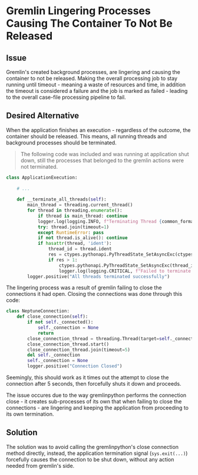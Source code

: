# Gremlin Lingering Processes Causing The Container To Not Be Released

## Issue

Gremlin's created background processes, are lingering and causing the container to not be released.
Making the overall processing job to stay running until timeout - meaning a waste of resources and time, in addition
the timeout is considered a failure and the job is marked as failed - leading to the overall case-file processing pipeline to fail.

## Desired Alternative

When the application finishes an execution - regardless of the outcome, the container should be released.
This means, all running threads and background processes should be terminated.

> The following code was included and was running at application shut down, still the processes that belonged to the gremlin actions were not terminated.
```python
class ApplicationExecution:
    
    # ...
    
    def __terminate_all_threads(self):
        main_thread = threading.current_thread()
        for thread in threading.enumerate():
            if thread is main_thread: continue
            logger.log(logging.INFO, f"Terminating Thread {common_formats.value(thread.name)}")
            try: thread.join(timeout=1)
            except RuntimeError: pass
            if not thread.is_alive(): continue
            if hasattr(thread, 'ident'):
                thread_id = thread.ident
                res = ctypes.pythonapi.PyThreadState_SetAsyncExc(ctypes.c_long(thread_id), ctypes.py_object(SystemExit))
                if res > 1:
                    ctypes.pythonapi.PyThreadState_SetAsyncExc(thread_id, 0)
                    logger.log(logging.CRITICAL, f"Failed to terminate thread {thread.name}")
        logger.positive("All threads terminated successfully")
```

The lingering process was a result of gremlin failing to close the connections it had open.
Closing the connections was done through this code:
```python
class NeptuneConnection:
    def close_connection(self):
        if not self._connected():
            self._connection = None
            return
        close_connection_thread = threading.Thread(target=self._connection.close)
        close_connection_thread.start()
        close_connection_thread.join(timeout=5)
        del self._connection
        self._connection = None
        logger.positive("Connection Closed")
```

Seemingly, this should work as it times out the attempt to close the connection after 5 seconds, then forcefully shuts it down and proceeds.

The issue occures due to the way gremlinpython performs the connection close - it creates sub-processes of its own that when failing to 
close the connections - are lingering and keeping the application from proceeding to its own termination.

## Solution

The solution was to avoid calling the gremlinpython's close connection method directly, instead, the application termination signal (`sys.exit(...)`)
forcefully causes the connection to be shut down, without any action needed from gremlin's side.
